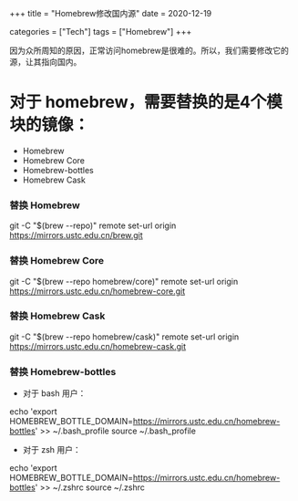 +++
title = "Homebrew修改国内源"
date = 2020-12-19

categories = ["Tech"]
tags = ["Homebrew"]
+++

因为众所周知的原因，正常访问homebrew是很难的。所以，我们需要修改它的源，让其指向国内。

<!--more-->

# 对于 homebrew，需要替换的是4个模块的镜像：

- Homebrew
- Homebrew Core
- Homebrew-bottles
- Homebrew Cask


### 替换 Homebrew
git -C "$(brew --repo)" remote set-url origin https://mirrors.ustc.edu.cn/brew.git

### 替换 Homebrew Core
git -C "$(brew --repo homebrew/core)" remote set-url origin https://mirrors.ustc.edu.cn/homebrew-core.git

### 替换 Homebrew Cask
git -C "$(brew --repo homebrew/cask)" remote set-url origin https://mirrors.ustc.edu.cn/homebrew-cask.git

### 替换 Homebrew-bottles

- 对于 bash 用户：

echo 'export HOMEBREW_BOTTLE_DOMAIN=https://mirrors.ustc.edu.cn/homebrew-bottles' >> ~/.bash_profile
source ~/.bash_profile

- 对于 zsh 用户：

echo 'export HOMEBREW_BOTTLE_DOMAIN=https://mirrors.ustc.edu.cn/homebrew-bottles' >> ~/.zshrc
source ~/.zshrc
